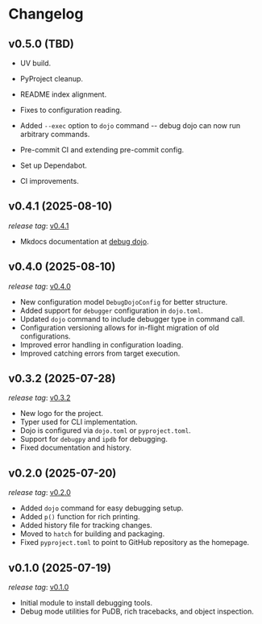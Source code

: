 # Changelog

## v0.5.0 (TBD)

* UV build.
* PyProject cleanup.

* README index alignment.

* Fixes to configuration reading.
* Added `--exec` option to `dojo` command -- debug dojo can now run arbitrary commands.

* Pre-commit CI and extending pre-commit config.
* Set up Dependabot.
* CI improvements.

## v0.4.1 (2025-08-10)

*release tag*: [v0.4.1](https://github.com/bwrob/debug-dojo/releases/tag/v0.4.1)

* Mkdocs documentation at [debug dojo](https://bwrob.github.io/debug-dojo).

## v0.4.0 (2025-08-10)

*release tag*: [v0.4.0](https://github.com/bwrob/debug-dojo/releases/tag/v0.4.0)

* New configuration model `DebugDojoConfig` for better structure.
* Added support for `debugger` configuration in `dojo.toml`.
* Updated `dojo` command to include debugger type in command call.
* Configuration versioning allows for in-flight migration of old configurations.
* Improved error handling in configuration loading.
* Improved catching errors from target execution.

## v0.3.2 (2025-07-28)

*release tag*: [v0.3.2](https://github.com/bwrob/debug-dojo/releases/tag/v0.3.2)

* New logo for the project.
* Typer used for CLI implementation.
* Dojo is configured via `dojo.toml` or `pyproject.toml`.
* Support for `debugpy` and `ipdb` for debugging.
* Fixed documentation and history.

## v0.2.0 (2025-07-20)

*release tag*: [v0.2.0](https://github.com/bwrob/debug-dojo/releases/tag/v0.2.0)

* Added `dojo` command for easy debugging setup.
* Added `p()` function for rich printing.
* Added history file for tracking changes.
* Moved to `hatch` for building and packaging.
* Fixed `pyproject.toml` to point to GitHub repository as the homepage.

## v0.1.0 (2025-07-19)

*release tag*: [v0.1.0](https://github.com/bwrob/debug-dojo/releases/tag/v0.1.0)

* Initial module to install debugging tools.
* Debug mode utilities for PuDB, rich tracebacks, and object inspection.
